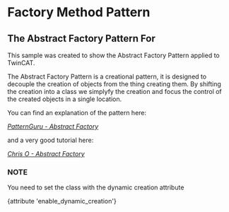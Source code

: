 # Factory Method Pattern

## The Abstract Factory Pattern For

This sample was created to show the Abstract Factory Pattern applied to TwinCAT.

The Abstract Factory Pattern is a creational pattern, it is designed to decouple the creation of objects from the thing creating them. By shifting the creation into a class we simplyfy the creation and focus the control of the created objects in a single location.

You can find an explanation of the pattern here:

*[PatternGuru - Abstract Factory](https://refactoring.guru/design-patterns/abstract-factory)*

and a very good tutorial here:

*[Chris O - Abstract Factory](https://www.youtube.com/watch?v=v-GiuMmsXj4&t=1145)*



### NOTE

You need to set the class with the dynamic creation attribute

{attribute 'enable_dynamic_creation'}
